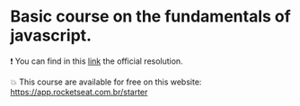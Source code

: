 # Basic course on the fundamentals of javascript.

:exclamation: You can find in this [link](https://github.com/rocketseat-education/starter-javascript-exercicios) the official resolution.

:boom: This course are available for free on this website: https://app.rocketseat.com.br/starter 
